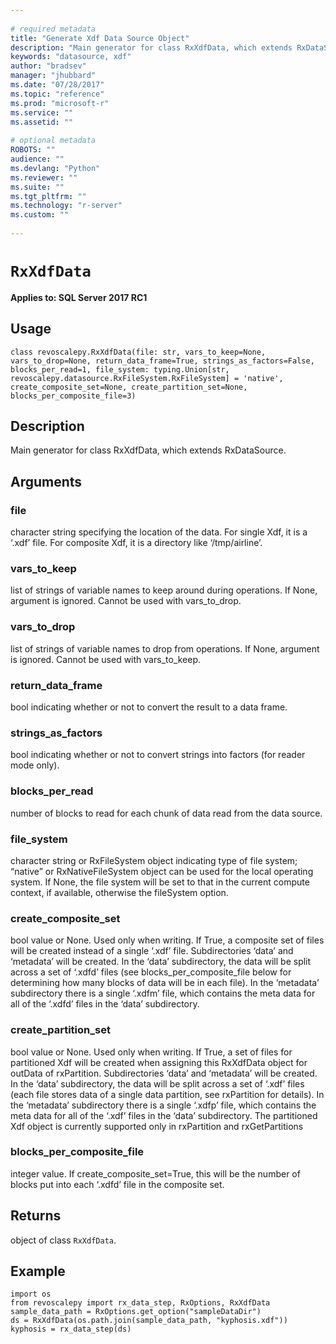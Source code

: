 ```yaml
--- 
 
# required metadata 
title: "Generate Xdf Data Source Object" 
description: "Main generator for class RxXdfData, which extends RxDataSource." 
keywords: "datasource, xdf" 
author: "bradsev" 
manager: "jhubbard" 
ms.date: "07/28/2017" 
ms.topic: "reference" 
ms.prod: "microsoft-r" 
ms.service: "" 
ms.assetid: "" 
 
# optional metadata 
ROBOTS: "" 
audience: "" 
ms.devlang: "Python" 
ms.reviewer: "" 
ms.suite: "" 
ms.tgt_pltfrm: "" 
ms.technology: "r-server" 
ms.custom: "" 
 
---
```


# `RxXdfData`


**Applies to: SQL Server 2017 RC1**


## Usage



```
class revoscalepy.RxXdfData(file: str, vars_to_keep=None, vars_to_drop=None, return_data_frame=True, strings_as_factors=False, blocks_per_read=1, file_system: typing.Union[str, revoscalepy.datasource.RxFileSystem.RxFileSystem] = 'native', create_composite_set=None, create_partition_set=None, blocks_per_composite_file=3)
```




## Description

Main generator for class RxXdfData, which extends RxDataSource.


## Arguments


### file

character string specifying the location of the data. For single
Xdf, it is a ‘.xdf’ file. For composite Xdf, it is a directory like
‘/tmp/airline’.


### vars_to_keep

list of strings of variable names to keep around during
operations. If None, argument is ignored. Cannot be used with vars_to_drop.


### vars_to_drop

list of strings of variable names to drop from
operations. If None, argument is ignored. Cannot be used with vars_to_keep.


### return_data_frame

bool indicating whether or not to convert the
result to a data frame.


### strings_as_factors

bool indicating whether or not to convert
strings into factors (for reader mode only).


### blocks_per_read

number of blocks to read for each chunk of data read
from the data source.


### file_system

character string or RxFileSystem object indicating type
of file system; “native” or RxNativeFileSystem object can be used for the
local operating system. If None, the file system will be set to that in
the current compute context, if available, otherwise the fileSystem option.


### create_composite_set

bool value or None. Used only when writing.
If True, a composite set of files will be created instead of a single ‘.xdf’
file. Subdirectories ‘data’ and ‘metadata’ will be created. In the ‘data’
subdirectory, the data will be split across a set of ‘.xdfd’ files (see
blocks_per_composite_file below for determining how many blocks of data will be
in each file). In the ‘metadata’ subdirectory there is a single ‘.xdfm’ file,
which contains the meta data for all of the ‘.xdfd’ files in the ‘data’
subdirectory.


### create_partition_set

bool value or None. Used only when writing.
If True, a set of files for partitioned Xdf will be created when assigning
this RxXdfData object for outData of rxPartition. Subdirectories ‘data’ and
‘metadata’ will be created. In the ‘data’ subdirectory, the data will be
split across a set of ‘.xdf’ files (each file stores data of a single data
partition, see rxPartition for details). In the ‘metadata’ subdirectory there
is a single ‘.xdfp’ file, which contains the meta data for all of the ‘.xdf’
files in the ‘data’ subdirectory. The partitioned Xdf object is currently
supported only in rxPartition and rxGetPartitions


### blocks_per_composite_file

integer value. If
create_composite_set=True, this will be the number of blocks put into each
‘.xdfd’ file in the composite set.


## Returns

object of class `RxXdfData`.


## Example



```
import os
from revoscalepy import rx_data_step, RxOptions, RxXdfData
sample_data_path = RxOptions.get_option("sampleDataDir")
ds = RxXdfData(os.path.join(sample_data_path, "kyphosis.xdf"))
kyphosis = rx_data_step(ds)
```

